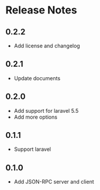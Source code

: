 # Release Notes

## 0.2.2
- Add license and changelog

## 0.2.1
- Update documents

## 0.2.0
- Add support for laravel 5.5
- Add more options

## 0.1.1
- Support laravel

## 0.1.0
- Add JSON-RPC server and client

